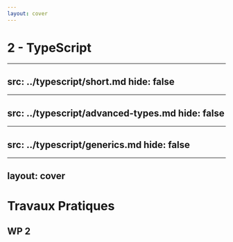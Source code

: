```yaml
---
layout: cover
---
```


# 2 - TypeScript

---
src: ../typescript/short.md
hide: false
---

---
src: ../typescript/advanced-types.md
hide: false
---

---
src: ../typescript/generics.md
hide: false
---

---
layout: cover
---

# Travaux Pratiques

## WP 2